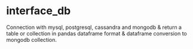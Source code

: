 # interface_db
Connection with mysql, postgresql, cassandra and mongodb &amp; return a table or collection in pandas dataframe format &amp;  dataframe conversion to mongodb collection.
